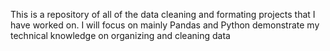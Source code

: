 This is a repository of all of the data cleaning and formating projects that I have worked on. 
I will focus on mainly Pandas and Python demonstrate my technical knowledge on organizing and cleaning data 
